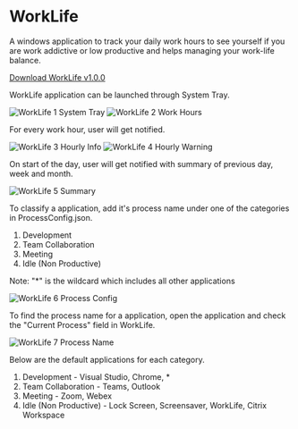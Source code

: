 # WorkLife
A windows application to track your daily work hours to see yourself if you are work addictive or low productive and helps managing your work-life balance.

[Download WorkLife v1.0.0](https://github.com/gokulnathanperumal/WorkLife/releases/tag/v1.0.0)

WorkLife application can be launched through System Tray.

![WorkLife 1 System Tray](https://user-images.githubusercontent.com/72061169/197327944-77e8ad17-0743-4398-80ec-fb365657e09e.png)
![WorkLife 2 Work Hours](https://user-images.githubusercontent.com/72061169/197327958-9a44f275-383f-46d8-ae76-9b1f26bf575d.png)

For every work hour, user will get notified.

![WorkLife 3 Hourly Info](https://user-images.githubusercontent.com/72061169/197327966-89a43387-69cd-4d5d-a92d-0ccc07f82b0d.png)
![WorkLife 4 Hourly Warning](https://user-images.githubusercontent.com/72061169/197327971-8ac7dfc5-f761-4ee8-83bd-696973296d27.png)

On start of the day, user will get notified with summary of previous day, week and month.

![WorkLife 5 Summary](https://user-images.githubusercontent.com/72061169/197327976-8e3ca6c0-56fb-48c0-a4ff-e3ce9995349a.png)

To classify a application, add it's process name under one of the categories in ProcessConfig.json.
1. Development
2. Team Collaboration
3. Meeting
4. Idle (Non Productive)

Note: "*" is the wildcard which includes all other applications

![WorkLife 6 Process Config](https://user-images.githubusercontent.com/72061169/197328638-ccf77ac1-835c-4f0b-bdfa-231a6d7af07f.png)

To find the process name for a application, open the application and check the "Current Process" field in WorkLife.

![WorkLife 7 Process Name](https://user-images.githubusercontent.com/72061169/197328843-0d2d6a3c-1845-462b-9d9f-1260d385cbc0.png)

Below are the default applications for each category.
1. Development - Visual Studio, Chrome, *
2. Team Collaboration - Teams, Outlook
3. Meeting - Zoom, Webex
4. Idle (Non Productive) - Lock Screen, Screensaver, WorkLife, Citrix Workspace
